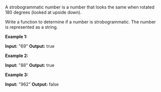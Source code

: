 
A strobogrammatic number is a number that looks the same when rotated 180 degrees (looked at upside down).

Write a function to determine if a number is strobogrammatic. The number is represented as a string.

**Example 1:**

**Input:**  "69"
**Output:** true

**Example 2:**

**Input:**  "88"
**Output:** true

**Example 3:**

**Input:**  "962"
**Output:** false